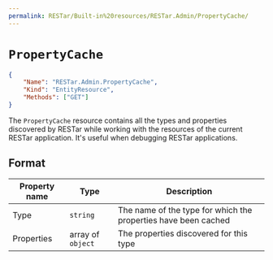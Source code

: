 ```yaml
---
permalink: RESTar/Built-in%20resources/RESTar.Admin/PropertyCache/
---
```


# `PropertyCache`

```json
{
    "Name": "RESTar.Admin.PropertyCache",
    "Kind": "EntityResource",
    "Methods": ["GET"]
}
```

The `PropertyCache` resource contains all the types and properties discovered by RESTar while working with the resources of the current RESTar application. It's useful when debugging RESTar applications.

## Format

Property name | Type              | Description
------------- | ----------------- | --------------------------------------------------------------
Type          | `string`          | The name of the type for which the properties have been cached
Properties    | array of `object` | The properties discovered for this type
